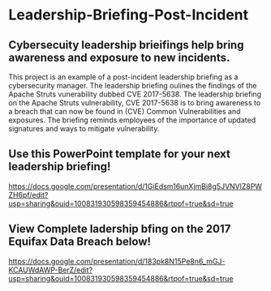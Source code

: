 # Leadership-Briefing-Post-Incident

## Cybersecuity leadership brieifings help bring awareness and exposure to new incidents.

This project is an example of a post-incident leadership briefing as a cybersecurity manager. The leadership briefing oulines the findings of the Apache Struts vunerability dubbed CVE 2017-5638. The leadership briefing on the Apache Struts vulnerability, CVE 2017-5638 is to bring awareness to a breach that can now be found in (CVE) Common Vulnerabilities and exposures. The briefing reminds employees of the importance of updated signatures and ways to mitigate vulnerability. 


## Use this PowerPoint template for your next leadership briefing!
https://docs.google.com/presentation/d/1GiEdsm16unXjmBi8g5JVNVlZ8PWZH6pf/edit?usp=sharing&ouid=100831930598359454886&rtpof=true&sd=true 

## View Complete ladership bfing on the 2017 Equifax Data Breach below!
https://docs.google.com/presentation/d/183pk8N15Pe8n6_mGJ-KCAUWdAWP-BerZ/edit?usp=sharing&ouid=100831930598359454886&rtpof=true&sd=true 
